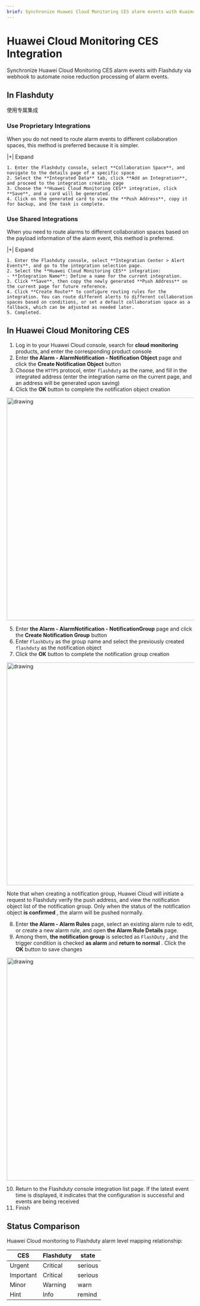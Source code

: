 ```yaml
---
brief: Synchronize Huawei Cloud Monitoring CES alarm events with Kuaimao Xinyun via webhook to automate noise reduction processing of alarm events"
---
```


# Huawei Cloud Monitoring CES Integration

Synchronize Huawei Cloud Monitoring CES alarm events with Flashduty via webhook to automate noise reduction processing of alarm events.

## In Flashduty
使用专属集成

### Use Proprietary Integrations

When you do not need to route alarm events to different collaboration spaces, this method is preferred because it is simpler.

|+| Expand

    1. Enter the Flashduty console, select **Collaboration Space**, and navigate to the details page of a specific space
    2. Select the **Integrated Data** tab, click **Add an Integration**, and proceed to the integration creation page
    3. Choose the **Huawei Cloud Monitoring CES** integration, click **Save**, and a card will be generated.
    4. Click on the generated card to view the **Push Address**, copy it for backup, and the task is complete.

### Use Shared Integrations

When you need to route alarms to different collaboration spaces based on the payload information of the alarm event, this method is preferred.

|+| Expand

    1. Enter the Flashduty console, select **Integration Center > Alert Events**, and go to the integration selection page.
    2. Select the **Huawei Cloud Monitoring CES** integration:
    - **Integration Name**: Define a name for the current integration.
    3. Click **Save**, then copy the newly generated **Push Address** on the current page for future reference.
    4. Click **Create Route** to configure routing rules for the integration. You can route different alerts to different collaboration spaces based on conditions, or set a default collaboration space as a fallback, which can be adjusted as needed later.
    5. Completed.

## In Huawei Cloud Monitoring CES

1. Log in to your Huawei Cloud console, search for **cloud monitoring** products, and enter the corresponding product console
2. Enter **the Alarm - AlarmNotification - Notification Object** page and click the **Create Notification Object** button
3. Choose the `HTTPS` protocol, enter `flashduty` as the name, and fill in the integrated address (enter the integration name on the current page, and an address will be generated upon saving)
4. Click the **OK** button to complete the notification object creation

<img alt="drawing" width="600" src="https://fcdoc.github.io/img/zh/flashduty/mixin/alert_integration/huawei_ces/1.avif" />

5. Enter **the Alarm - AlarmNotification - NotificationGroup** page and click the **Create Notification Group** button
6. Enter `FlashDuty` as the group name and select the previously created `flashduty` as the notification object
7. Click the **OK** button to complete the notification group creation

<img alt="drawing" width="600" src="https://fcdoc.github.io/img/zh/flashduty/mixin/alert_integration/huawei_ces/2.avif" />

Note that when creating a notification group, Huawei Cloud will initiate a request to Flashduty verify the push address, and view the notification object list of the notification group. Only when the status of the notification object **is confirmed** , the alarm will be pushed normally.

8. Enter **the Alarm - Alarm Rules** page, select an existing alarm rule to edit, or create a new alarm rule, and open **the Alarm Rule Details** page.
9. Among them, **the notification group** is selected as `FlashDuty` , and the trigger condition is checked **as alarm** and **return to normal** . Click the **OK** button to save changes

<img alt="drawing" width="600" src="https://fcdoc.github.io/img/zh/flashduty/mixin/alert_integration/huawei_ces/3.avif" />

10. Return to the Flashduty console integration list page. If the latest event time is displayed, it indicates that the configuration is successful and events are being received
11. Finish

## Status Comparison

Huawei Cloud monitoring to Flashduty alarm level mapping relationship:

| CES  |  Flashduty  | state |
| ---- | -------- | ---- |
| Urgent | Critical | serious |
| Important | Critical | serious |
| Minor | Warning  | warn |
| Hint | Info     | remind |